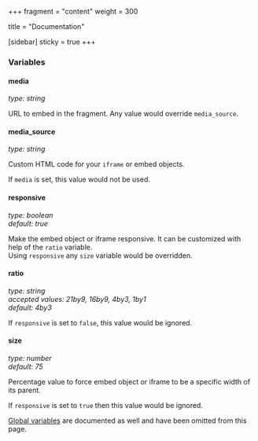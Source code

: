 +++
fragment = "content"
weight = 300

title = "Documentation"

[sidebar]
  sticky = true
+++

### Variables

#### media
*type: string*

URL to embed in the fragment. Any value would override `media_source`.

#### media_source
*type: string*

Custom HTML code for your `iframe` or embed objects.

If `media` is set, this value would not be used.

#### responsive
*type: boolean*  
*default: true*

Make the embed object or iframe responsive. It can be customized with help of the `ratio` variable.  
Using `responsive` any `size` variable would be overridden.

#### ratio
*type: string*  
*accepted values: 21by9, 16by9, 4by3, 1by1*  
*default: 4by3*

If `responsive` is set to `false`, this value would be ignored.

#### size
*type: number*  
*default: 75*

Percentage value to force embed object or iframe to be a specific width of its parent.

If `responsive` is set to `true` then this value would be ignored.

[Global variables](/docs/global-variables) are documented as well and have been omitted from this page.
